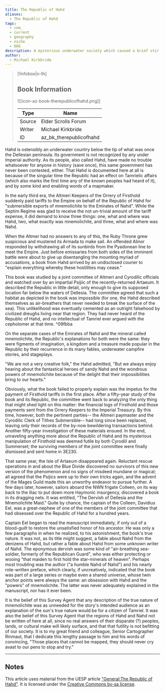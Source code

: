 ```yaml
---
title: The Republic of Hahd
aliases:
  - The Republic of Hahd
tags:
  - com_
  - current
  - geography
  - niche
  - OOG
description: A mysterious underwater society which caused a brief stir among the people of Summerset and Cyrodiil.
author:
  - Michael Kirkbride
---
```

> [!infobox|n-th]
> 
> ## Book Information
> 
> ![[icon-az-book-therepublicofhahd.png]]
> 
> | Type | Name |
> | --- | --- |
> | Source | Elder Scrolls Forum |
> | Writer | Michael Kirkbride |
> | ID | az_bk_therepublicofhahd |

Hahd is ostensibly an underwater country below the tip of what was once the Dellesian peninsula. Its government is not recognized by any under Imperial authority. As its people, also called Hahd, have made no trouble whatsoever for anyone in history (save once), this same government has never been contested, either. That Hahd is documented here at all is because of the singular time the Republic had an effect on Tamrielic affairs (which also marks the first time any of the known peoples had heard of it), and by some kind and enabling words of a mapmaker.  
  
In the early third era, the Altmeri Keepers of the Orrery of Firsthold suddenly paid tariffs to the Empire on behalf of the Republic of Hahd for "submersible exports of mnemolichite to the Emirates of Nahd". While the Septim Regime was glad to receive the not un-trivial amount of the tariff expense, it did demand to know three things: one, what and where was Hahd, two, what exactly was mnemolichite, and three, what and where was Nahd.  
  
When the Altmer had no answers to any of this, the Ruby Throne grew suspicious and mustered its Armada to make sail. An offended Alinor responded by withdrawing all of its sunbirds from the Pyadonean line to meet the Empire. Just before emissaries from both sides of the imminent battle were about to give up disentangling the mounting myriad of accusations, a book from Hahd arrived by an undisclosed courier to "explain everything whereby these hostilities may cease."  
  
This book was studied by a joint committee of Altmeri and Cyrodilic officials and watched over by an impartial Psijiic of the recently-returned Artaeum. It described the Republic in little detail, only enough to give its supposed location far below the waters of Dellesia. The committee agreed that such a habitat as depicted in the book was impossible (for one, the Hahd described themselves as air-breathers that never needed to break the surface of the sea). This unlikelihood was eventually cemented as an outright falsehood by civilized dreughs living near that region. They had never heard of the Republic of Hahd, and no intellectual of Tamriel ever argued with the cepholomer at that time.   ^09fbba
  
On the separate cases of the Emirates of Nahd and the mineral called mnemolichite, the Republic's explanations for both were the same: they were figments of imagination, a kingdom and a treasure made popular in the Republic by their recurrence in its many fables, underwater campfire stories, and stageplays.  
  
"We are not a very creative folk," the Hahd admitted, "But we always enjoy hearing about the fantastical heroes of sandy Nahd and the wondrous powers of mnemolichite because of the delight that their impossibilities bring to our hearts."  
  
Obviously, what the book failed to properly explain was the impetus for the payment of Firsthold tariffs in the first place. After a fifty-year study of the book and its Republic, the committee went back to analyzing the only thing that might shed light on this matter: the financial logs of Firsthold and those payments sent from the Orrery Keepers to the Imperial Treasury. By this time, however, both the pertinent parties-- the Altmeri paymaster and the Cyrodilic Clerk of Tithes Submersible-- had long since been replaced, leaving only their records of the by-now bewildering transactions behind. Another fifty-year investigation of these materials ensued. In the end, unraveling anything more about the Republic of Hahd and its mysterious manipulation of Firsthold was deemed futile by both Cyrodiil and Summerset; the surviving members of the joint committee were finally dismissed and sent home in 3E230.  
  
That same year, the Isle of Artaeum disappeared again. Reluctant rescue operations in and about the Blue Divide discovered no survivors of this new version of the phenomenon and no signs of misdeed mundane or magical; all agreed that the Psijics were up to their own tricks again, and the advent of the Mages Guild made this an unworthy endeavor to pursue further. A few days later, however, sailors aboard the NWN frigate Colleen, on its way back to the Iliac to put down more Haymonic insurgency, discovered a book in its dragging nets. It was entitled, "The Dervish of Dellesia and the Mnemolichite Maid." Quite by chance, the captain of the Colleen, Davidius Eel, was a great-nephew of one of the members of the joint committee that had obsessed over the Republic of Hahd for a hundred years.  
  
Captain Eel began to read the manuscript immediately, if only out of a blood-guilt to restore the unsatisfied honor of his ancestor. He was only a few paragraphs in when he realized, to his astonishment, the book's true nature. It was not, as its title might suggest, a fable about Nahd from the denizens of Hahd, but rather a fable about Hahd from some unknown writer of Nahd. The eponymous dervish was some kind of "air-breathing sea-soldier, formerly of the Republican Guard", who was either protecting or wooing "that maiden to first hold the star-minerals of heaven". Perhaps most troubling was the author ("a humble Nahd of Nahd") and his nearly rote-written preface, which clearly, if uncreatively, indicated that the book was part of a large series or maybe even a shared universe, whose twin anchor points were always the same: an obsession with Hahd and the "powers" of mnemolichite. The latter was never adequately explained in the manuscript, nor has it ever been.  
  
It is the belief of this Survey Agent that any description of the true nature of mnemolichite was as unneeded for the story's intended audience as an explanation of the sun's true nature would be for a citizen of Tamriel. It was also the belief of this Survey Agent that the regions of Hahd and Nahd not be written of here at all, since no real answers of their disparate (?) peoples, lands, or cultural make will likely surface, and that that futility is not befitting of our society. It is to my great friend and colleague, Senior Cartographer Rinmaut, that I dedicate this lengthy passage to him and his words of convincing, "Those places that cannot be mapped, they should never cry avast to our pens to stop and try."

***
## Notes
This article uses material from the UESP article ["General:The Republic of Hahd"](https://en.uesp.net/wiki/General:The_Republic_of_Hahd). It is licensed under the ​[Creative Commons by-sa license](https://creativecommons.org/licenses/by-sa/2.5/).